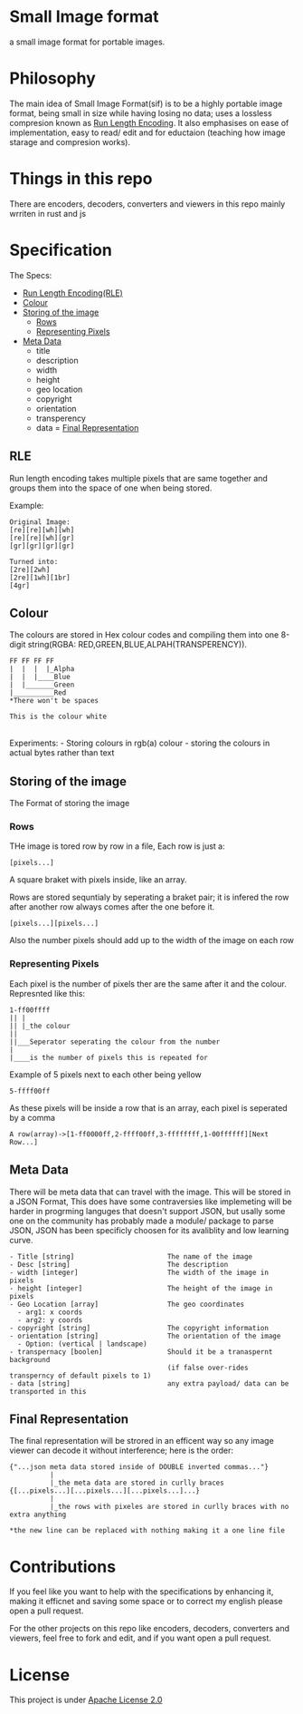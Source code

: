 # Small Image format
a small image format for portable images.

# Philosophy
The main idea of Small Image Format(sif) is to be a highly portable image format, being small in size while having losing no data; uses a lossless compresion known as [Run Length Encoding](https://en.wikipedia.org/wiki/Run-length_encoding). It also emphasises on ease of implementation, easy to read/ edit and for eductaion (teaching how image starage and compresion works).

# Things in this repo

There are encoders, decoders, converters and viewers in this repo mainly wrriten in rust and js

# Specification
The Specs:
- [Run Length Encoding(RLE)](#rle)
- [Colour](#colour)
- [Storing of the image](#storing-of-the-image)
  - [Rows](#rows)
  - [Representing Pixels](#representing-pixels)
- [Meta Data](#meta-data)
  - title
  - description
  - width
  - height
  - geo location
  - copyright
  - orientation
  - transperency
  - data
= [Final Representation](#final-representation)
## RLE

Run length encoding takes multiple pixels that are same together and groups them into the space of one when being stored.

Example:
```
Original Image:
[re][re][wh][wh]
[re][re][wh][gr]
[gr][gr][gr][gr]

Turned into:
[2re][2wh]
[2re][1wh][1br]
[4gr]
```

## Colour

The colours are stored in Hex colour codes and compiling them into one 8-digit string(RGBA: RED,GREEN,BLUE,ALPAH(TRANSPERENCY)).
```
FF FF FF FF
|  |  |  |_Alpha
|  |  |____Blue
|  |_______Green
|__________Red
*There won't be spaces

This is the colour white
```
<br>
Experiments:
- Storing colours in rgb(a) colour
- storing the colours in actual bytes rather than text

## Storing of the image

The Format of storing the image

### Rows

THe image is tored row by row in a file, Each row is just a: 
```
[pixels...]
```

A square braket with pixels inside, like an array.

Rows are stored sequntialy by seperating a braket pair; it is infered the row after another row always comes after the one before it.
```
[pixels...][pixels...]
```
Also the number pixels should add up to the width of the image on each row

### Representing Pixels

Each pixel is the number of pixels ther are the same after it and the colour. Represnted like this:
```
1-ff00ffff
|| |
|| |_the colour
||
||___Seperator seperating the colour from the number
|
|____is the number of pixels this is repeated for
```

Example of 5 pixels next to each other being yellow
```
5-ffff00ff
```

As these pixels will be inside a row that is an array, each pixel is seperated by a comma
```
A row(array)->[1-ff0000ff,2-ffff00ff,3-ffffffff,1-00ffffff][Next Row...]
```
## Meta Data

There will be meta data that can travel with the image. This will be stored in a JSON Format, This does have some contraversies like implemeting will be harder in progrming languges that doesn't support JSON, but usally some one on the community has probably made a module/ package to parse JSON, JSON has been specificly choosen for its avaliblity and low learning curve.

```
- Title [string]                       The name of the image
- Desc [string]                        The description
- width [integer]                      The width of the image in pixels
- height [integer]                     The height of the image in pixels
- Geo Location [array]                 The geo coordinates
  - arg1: x coords
  - arg2: y coords
- copyright [string]                   The copyright information
- orientation [string]                 The orientation of the image
  - Option: (vertical | landscape)
- transpernacy [boolen]                Should it be a tranaspernt background
                                       (if false over-rides transperncy of default pixels to 1)
- data [string]                        any extra payload/ data can be transported in this
```

## Final Representation

The final representation will be strored in an efficent way so any image viewer can decode it without interference; here is the order:
```
{"...json meta data stored inside of DOUBLE inverted commas..."}
          |
          |_the meta data are stored in curlly braces
{[...pixels...][...pixels...][...pixels...]...}
          |
          |_the rows with pixeles are stored in curlly braces with no extra anything

*the new line can be replaced with nothing making it a one line file
```

# Contributions

If you feel like you want to help with the specifications by enhancing it, making it efficnet and saving some space or to correct my english please open a pull request.

For the other projects on this repo like encoders, decoders, converters and viewers, feel free to fork and edit, and if you want open a pull request.

# License

This project is under [Apache License 2.0](https://github.com/imagineeeinc/Tiny-Image-format/blob/main/LICENSE)

